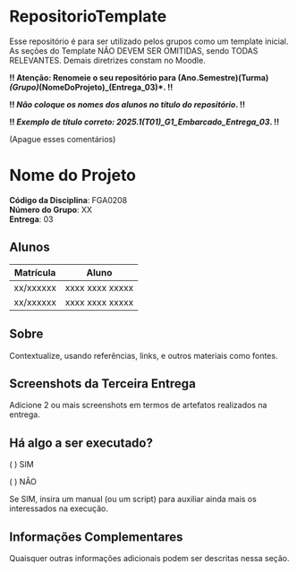 # RepositorioTemplate
Esse repositório é para ser utilizado pelos grupos como um template inicial.
As seções do Template NÃO DEVEM SER OMITIDAS, sendo TODAS RELEVANTES.
Demais diretrizes constam no Moodle.

**!! Atenção: Renomeie o seu repositório para (Ano.Semestre)(Turma)_(Grupo)_(NomeDoProjeto)_(Entrega_03)*. !!** 

**!! *Não coloque os nomes dos alunos no título do repositório*. !!**

**!! *Exemplo de título correto: 2025.1(T01)_G1_Embarcado_Entrega_03*. !!** 
 
 (Apague esses comentários)

# Nome do Projeto

**Código da Disciplina**: FGA0208<br>
**Número do Grupo**: XX<br>
**Entrega**: 03<br>

## Alunos
|Matrícula | Aluno |
| -- | -- |
| xx/xxxxxx  |  xxxx xxxx xxxxx |
| xx/xxxxxx  |  xxxx xxxx xxxxx |

## Sobre 
Contextualize, usando referências, links, e outros materiais como fontes.

## Screenshots da Terceira Entrega
Adicione 2 ou mais screenshots em termos de artefatos realizados na entrega.

## Há algo a ser executado?

( ) SIM

( ) NÃO

Se SIM, insira um manual (ou um script) para auxiliar ainda mais os interessados na execução.

## Informações Complementares 
Quaisquer outras informações adicionais podem ser descritas nessa seção.
